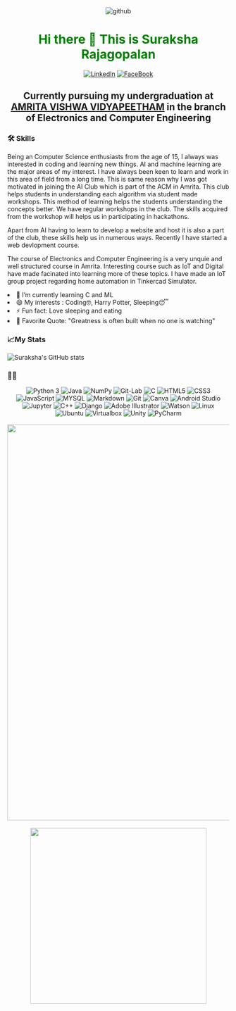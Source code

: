 <div align="center">
  <img src="https://user-images.githubusercontent.com/91787553/194712680-9f633ef9-b170-422b-a1c7-2483dfcff3c2.png"  alt="github">
  </div>
  <div align="center">
  <h1 style='color: green; text-align: center;'> Hi there 👋 This is Suraksha Rajagopalan </h1>
  <a href="https://www.linkedin.com/in/suraksha-rajagopalan-9769891b7/"><img alt="LinkedIn" src="https://img.shields.io/badge/linkedin-%230077B5.svg?style=for-the-badge&logo=linkedin&logoColor=white"></a>
  <a href="https://www.facebook.com/suraksha.r.56"><img alt="FaceBook" src="https://img.shields.io/badge/Facebook-1877F2?style=for-the-badge&logo=facebook&logoColor=white"></a>
  
</div>
  
<div align="center">
<h2>Currently pursuing my undergraduation at <a href="https://amrita.edu/campus/amritapuri/" target="_main">AMRITA VISHWA VIDYAPEETHAM</a> in the branch of Electronics and Computer Engineering </h2>
</div>
<div>
  <h3>🛠️ Skills</h3>
<p> Being an Computer Science enthusiasts from the age of 15, I always was interested in coding and learning new things. AI and machine learning are the major areas of my interest. I have always been keen to learn and work in this area of field from a long time. This is same reason why I was got motivated in joining the AI Club which is part of the ACM in Amrita. This club helps students in understanding each algorithm via student made workshops. This method of learning helps the students understanding the concepts better. We have regular workshops in the club. The skills acquired from the workshop will helps us in participating in hackathons.</p>
  <p> Apart from AI having to learn to develop a website and host it is also a part of the club, these skills help us in numerous ways. Recently I have started a web devlopment course. </p>
  <p>The course of Electronics and Computer Engineering is a very unquie and well structured course in Amrita. Interesting course such as IoT and Digital have made facinated into learning more of these topics. I have made an IoT group project regarding home automation in Tinkercad Simulator.</p>
  
  </div>
  <li>🌱 I’m currently learning C and ML</li>
<li>😄 My interests : Coding🤓, Harry Potter, Sleeping😴</li>
<li>⚡ Fun fact: Love sleeping and eating </li>
<li>💬 Favorite Quote: "Greatness is often built when no one is watching"</li>

<h3>📈My Stats</h3>


![Suraksha's GitHub stats](https://github-readme-stats.vercel.app/api?username=Suraksha-Rajagopalan&show_icons=true&theme=radical)


<h3>👨‍💻</h3>

<div align="center">
  <img alt="Python 3" src="https://img.shields.io/badge/Python-37709F?style=for-the-badge&logo=python&logoColor=white">
  <img alt="Java" src="https://img.shields.io/badge/Java-ED8B00?style=for-the-badge&logo=java&logoColor=white">
  <img alt="NumPy"src="https://img.shields.io/badge/github-%23121011.svg?style=for-the-badge&logo=github&logoColor=white)">
  <img alt="Git-Lab" src="https://img.shields.io/badge/GitLab-330F63?style=for-the-badge&logo=gitlab&logoColor=white">
  <img alt="C" src="https://img.shields.io/badge/C-00599C?style=for-the-badge&logo=c&logoColor=white">
  <img alt="HTML5" src="https://img.shields.io/badge/HTML5-E34F26?style=for-the-badge&logo=html5&logoColor=white">
  <img alt="CSS3" src="https://img.shields.io/badge/CSS3-1572B6?style=for-the-badge&logo=css3&logoColor=white">
  <img alt="JavaScript" src="https://img.shields.io/badge/JavaScript-F7DF1E?style=for-the-badge&logo=javascript&logoColor=black">
  <img alt="MYSQL" src="https://img.shields.io/badge/MySQL-00000F?style=for-the-badge&logo=mysql&logoColor=white">
  <img alt="Markdown" src="https://img.shields.io/badge/-Markdown-0d1017?style=for-the-badge&logo=Markdown&logoColor=white">
  <img alt="Git" src="https://img.shields.io/badge/Git-f05030?&style=for-the-badge&logo=git&logoColor=white">
  <img alt="Canva" src="https://img.shields.io/badge/Canva-%2300C4CC?&style=for-the-badge&logo=Canva&logoColor=white">
  <img alt="Android Studio" src="https://img.shields.io/badge/Android%20Studio-3DDC84.svg?style=for-the-badge&logo=android-studio&logoColor=white">
  <img alt="Jupyter" src="https://img.shields.io/badge/Jupyter-F37626.svg?&style=for-the-badge&logo=Jupyter&logoColor=white">
  <img alt="C++" src="https://img.shields.io/badge/C%2B%2B-00599C?style=for-the-badge&logo=c%2B%2B&logoColor=white">
  <img alt="Django" src="https://img.shields.io/badge/Django-092E20?style=for-the-badge&logo=django&logoColor=white">
  <img alt="Adobe Illustrator" src="https://img.shields.io/badge/Adobe%20Illustrator-FF9A00.svg?style=for-the-badge&logo=Adobe-Illustrator&logoColor=white">
  <img alt="Watson" src="https://img.shields.io/badge/IBM%20Watson-BE95FF.svg?style=for-the-badge&logo=IBM-Watson&logoColor=white">
  <img alt="Linux" src="https://img.shields.io/badge/Linux-FCC624?style=for-the-badge&logo=linux&logoColor=black">
  <img alt="Ubuntu" src="https://img.shields.io/badge/Ubuntu-E95420?style=for-the-badge&logo=ubuntu&logoColor=white">
  <img alt="Virtualbox" src="https://img.shields.io/badge/VirtualBox-21416b?style=for-the-badge&logo=VirtualBox&logoColor=white">
  <img alt="Unity" src="https://img.shields.io/badge/Unity-100000?style=for-the-badge&logo=unity&logoColor=white">
  <img alt="PyCharm" src="https://img.shields.io/badge/PyCharm-000000.svg?&style=for-the-badge&logo=PyCharm&logoColor=white">
  
  
</div>

<br>

<div align = "center">
  <img src="https://github-profile-trophy.vercel.app/?username=Suraksha-Rajagopalan&row=1&theme=dark#gh-dark-mode-only" width = "900">
  <br><br>
  <img src="https://github-readme-stats.vercel.app/api/top-langs/?username=Suraksha-Rajagopalan&hide_progress=false&layout=compact&theme=radical" width= "400">
</p>
  </div>
